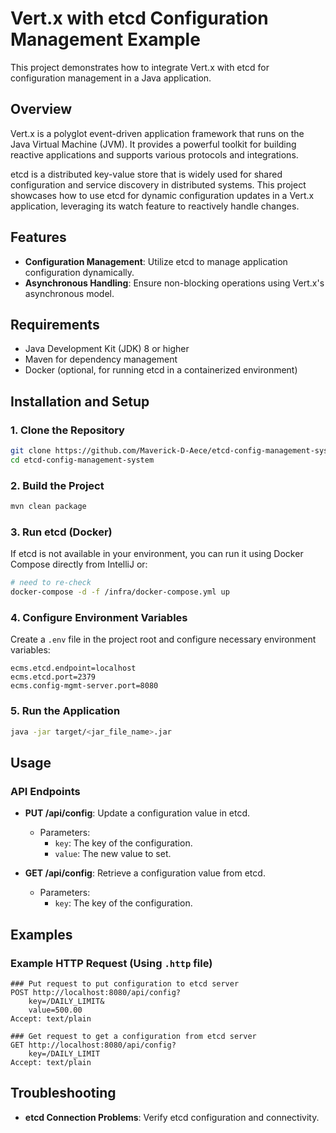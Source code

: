 # Vert.x with etcd Configuration Management Example

This project demonstrates how to integrate Vert.x with etcd for configuration management in a Java application.

## Overview

Vert.x is a polyglot event-driven application framework that runs on the Java Virtual Machine (JVM). It provides a powerful toolkit for building reactive applications and supports various protocols and integrations.

etcd is a distributed key-value store that is widely used for shared configuration and service discovery in distributed systems. This project showcases how to use etcd for dynamic configuration updates in a Vert.x application, leveraging its watch feature to reactively handle changes.

## Features

- **Configuration Management**: Utilize etcd to manage application configuration dynamically.
- **Asynchronous Handling**: Ensure non-blocking operations using Vert.x's asynchronous model.

## Requirements

- Java Development Kit (JDK) 8 or higher
- Maven for dependency management
- Docker (optional, for running etcd in a containerized environment)

## Installation and Setup

### 1. Clone the Repository

```bash
git clone https://github.com/Maverick-D-Aece/etcd-config-management-system.git
cd etcd-config-management-system
```

### 2. Build the Project

```bash
mvn clean package
```

### 3. Run etcd (Docker)

If etcd is not available in your environment, you can run it using Docker Compose directly from IntelliJ or:

```bash
# need to re-check
docker-compose -d -f /infra/docker-compose.yml up 
```

### 4. Configure Environment Variables

Create a `.env` file in the project root and configure necessary environment variables:

```dotenv
ecms.etcd.endpoint=localhost
ecms.etcd.port=2379
ecms.config-mgmt-server.port=8080
```

### 5. Run the Application

```bash
java -jar target/<jar_file_name>.jar
```

## Usage

### API Endpoints

- **PUT /api/config**: Update a configuration value in etcd.
    - Parameters:
        - `key`: The key of the configuration.
        - `value`: The new value to set.

- **GET /api/config**: Retrieve a configuration value from etcd.
    - Parameters:
        - `key`: The key of the configuration.

## Examples

### Example HTTP Request (Using `.http` file)

```http
### Put request to put configuration to etcd server
POST http://localhost:8080/api/config?
    key=/DAILY_LIMIT&
    value=500.00
Accept: text/plain

### Get request to get a configuration from etcd server
GET http://localhost:8080/api/config?
    key=/DAILY_LIMIT
Accept: text/plain  
```

## Troubleshooting
- **etcd Connection Problems**: Verify etcd configuration and connectivity.
